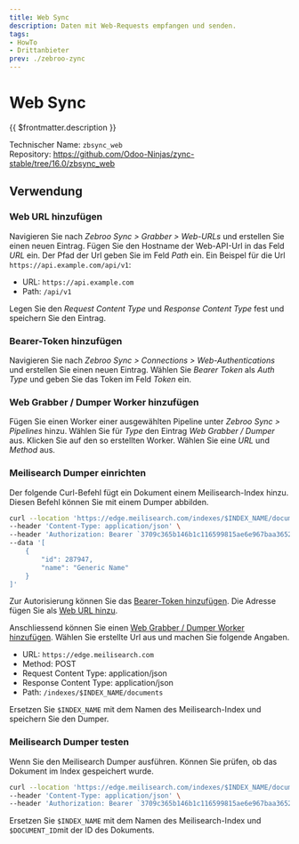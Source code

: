 ```yaml
---
title: Web Sync
description: Daten mit Web-Requests empfangen und senden.
tags:
- HowTo
- Drittanbieter
prev: ./zebroo-zync
---
```

# Web Sync

{{ $frontmatter.description }}

Technischer Name: `zbsync_web`\
Repository: <https://github.com/Odoo-Ninjas/zync-stable/tree/16.0/zbsync_web>

## Verwendung

### Web URL hinzufügen

Navigieren Sie nach *Zebroo Sync > Grabber > Web-URLs* und erstellen Sie einen neuen Eintrag. Fügen Sie den Hostname der Web-API-Url in das Feld *URL* ein. Der Pfad der Url geben Sie im Feld *Path* ein. Ein Beispel für die Url `https://api.example.com/api/v1`:

* URL: `https://api.example.com`
* Path: `/api/v1`

Legen Sie den *Request Content Type* und *Response Content Type* fest und speichern Sie den Eintrag. 

### Bearer-Token hinzufügen

Navigieren Sie nach *Zebroo Sync > Connections > Web-Authentications* und erstellen Sie einen neuen Eintrag. Wählen Sie *Bearer Token* als *Auth Type* und geben Sie das Token im Feld *Token* ein.

### Web Grabber / Dumper Worker hinzufügen

Fügen Sie einen Worker einer ausgewählten Pipeline unter *Zebroo Sync > Pipelines* hinzu. Wählen Sie für *Type* den Eintrag *Web Grabber / Dumper* aus. Klicken Sie auf den so erstellten Worker. Wählen Sie eine *URL* und *Method* aus.

### Meilisearch Dumper einrichten

Der folgende Curl-Befehl fügt ein Dokument einem Meilisearch-Index hinzu. Diesen Befehl können Sie mit einem Dumper abbilden.

```bash
curl --location 'https://edge.meilisearch.com/indexes/$INDEX_NAME/documents' \
--header 'Content-Type: application/json' \
--header 'Authorization: Bearer `3709c365b146b1c116599815ae6e967baa3652c04c7baad1eff56d6d0257ff52`' \
--data '[
    {
        "id": 287947,
        "name": "Generic Name"
    }
]'
```

Zur Autorisierung können Sie das [Bearer-Token hinzufügen](#Bearer-Token%20hinzufügen). Die Adresse fügen Sie als [Web URL hinzu](#Web%20URL%20hinzufügen).

Anschliessend können Sie einen [Web Grabber / Dumper Worker hinzufügen](#Web%20Grabber%20/%20Dumper%20Worker%20hinzufügen). Wählen Sie erstellte Url aus und machen Sie folgende Angaben.

* URL: `https://edge.meilisearch.com`
* Method: POST
* Request Content Type: application/json
* Response Content Type: application/json
* Path: `/indexes/$INDEX_NAME/documents`

Ersetzen Sie `$INDEX_NAME` mit dem Namen des Meilisearch-Index und speichern Sie den Dumper.

### Meilisearch Dumper testen

Wenn Sie den Meilisearch Dumper ausführen. Können Sie prüfen, ob das Dokument im Index gespeichert wurde.

```bash
curl --location 'https://edge.meilisearch.com/indexes/$INDEX_NAME/documents/$DOCUMENT_ID' \
--header 'Content-Type: application/json' \
--header 'Authorization: Bearer `3709c365b146b1c116599815ae6e967baa3652c04c7baad1eff56d6d0257ff52`'
```

Ersetzen Sie `$INDEX_NAME` mit dem Namen des Meilisearch-Index und `$DOCUMENT_ID`mit der ID des Dokuments.